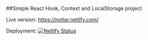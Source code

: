 ##Simple React Hook, Context and LocalStorage project

Live version: https://notlar.netlify.com/

Deployment: 
[![Netlify Status](https://api.netlify.com/api/v1/badges/06212eb3-3cb4-423d-9598-d328ad90ec4e/deploy-status)](https://app.netlify.com/sites/notlar/deploys)
